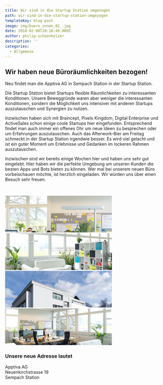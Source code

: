 ```yaml
---
title: Wir sind in die Startup Station umgezogen
path: wir-sind-in-die-startup-station-umgezogen
templateKey: blog-post
image: img/buero_innen_02_.jpg
date: 2018-02-06T20:16:49.000Z
author: philip-schoenholzer
description: ''
categories:
  - Allgemein
---
```


## Wir haben neue Büroräumlichkeiten bezogen!

Neu findet man die Apptiva AG in Sempach Station in der Startup Station.

Die Startup Station bietet Startups flexible Räumlichkeiten zu interessanten Konditionen. Unsere Beweggründe waren aber weniger die interessanten Konditionen, sondern die Möglichkeit uns intensiver mit anderen Startups auszutauschen und Synergien zu nutzen.

Inzwischen haben sich mit Braincept, Pixels Kingdom, Digital Enterprise und ActiveSales schon einige coole Startups hier eingefunden. Entsprechend findet man auch immer ein offenes Ohr um neue Ideen zu besprechen oder um Erfahrungen auszutauschen. Auch das Afterwork-Bier am Freitag schmeckt in der Startup Station irgendwie besser. Es wird viel gelacht und ist ein guter Moment um Erlebnisse und Gedanken im lockeren Rahmen auszutauschen.

Inzwischen sind wir bereits einige Wochen hier und haben uns sehr gut eingelebt. Hier haben wir die perfekte Umgebung um unseren Kunden die besten Apps und Bots bieten zu können. Wer mal bei unserem neuen Büro vorbeischauen möchte, ist herzlich eingeladen. Wir würden uns über einen Besuch sehr freuen.

&nbsp;

<div style="display: inline-block; width:350px; height:120px; overflow: hidden;">
  <img src="img/buero_innen_04.jpg" alt="" />
</div>
<div style="display: inline-block; width:350px; height:120px; overflow: hidden;">
  <img src="./img/buero_innen_05.jpg" alt="" />
</div> 
<div style="display: inline-block; width:350px; height:120px; overflow: hidden;">
  <img src="./img/gebaeude.jpg" alt="" />
</div>
<div style="display: inline-block; width:350px; height:120px; overflow: hidden;">
  <img src="./img/buero_innen_03.jpg" alt=""/>
</div>

### Unsere neue Adresse lautet

Apptiva AG<br/>
Neuenkirchstrasse 19<br/>
Sempach Station<br/>

